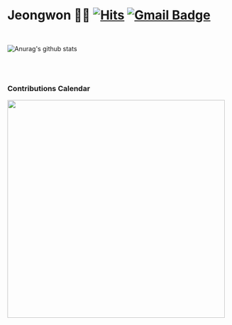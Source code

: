 # Jeongwon 🤸‍♀️   [![Hits](https://hits.seeyoufarm.com/api/count/incr/badge.svg?url=https%3A%2F%2Fgithub.com%2Fonethegarden&count_bg=%2379C83D&title_bg=%23555555&icon=&icon_color=%23E7E7E7&title=hits&edge_flat=false)](https://hits.seeyoufarm.com) [![Gmail Badge](https://img.shields.io/badge/Gmail-d14836?style=flat-square&logo=Gmail&logoColor=white&link=mailto:jjuhee0913@gmail.com)](mailto:onethegarden@gmail.com)


</br>

![Anurag's github stats](https://github-readme-stats.vercel.app/api?username=onethegarden&hide=contribs,prs&show_icons=true)


</br>
</br>

### Contributions Calendar
<img src="https://user-images.githubusercontent.com/51187540/110261752-bd52cc80-7ff4-11eb-8043-8950ca0a3888.PNG" width="490px"/>

<!--
**onethegarden/onethegarden** is a ✨ _special_ ✨ repository because its `README.md` (this file) appears on your GitHub profile.

Here are some ideas to get you started:

- 🔭 I’m currently working on ...
- 🌱 I’m currently learning ...
- 👯 I’m looking to collaborate on ...
- 🤔 I’m looking for help with ...
- 💬 Ask me about ...
- 📫 How to reach me: ...
- 😄 Pronouns: ...
- ⚡ Fun fact: ...
-->
